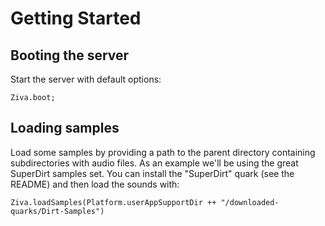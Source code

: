 # Getting Started

## Booting the server
Start the server with default options:

`Ziva.boot;`

## Loading samples
Load some samples by providing a path to the parent directory containing subdirectories with audio files.
As an example we'll be using the great SuperDirt samples set.  You can install the "SuperDirt" quark (see the README) and then load the sounds with:

`Ziva.loadSamples(Platform.userAppSupportDir ++ "/downloaded-quarks/Dirt-Samples")`
